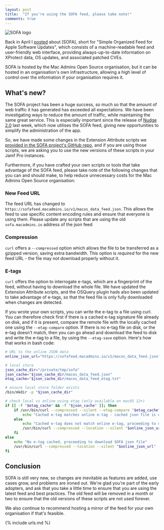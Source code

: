 ```yaml
---
layout: post
title:  "If you're using the SOFA feed, please take note!"
comments: true
---
```


![SOFA logo](https://sofa.macadmins.io/images/custom_logo.png)

Back in April I [posted][1] about [SOFA], short for "Simple Organized Feed for Apple Software Updates", which consists of a machine-readable feed and user-friendly web interface, providing always-up-to-date information on XProtect data, OS updates, and associated patched CVEs.

SOFA is hosted by the Mac Admins Open Source organisation, but it can be hosted in an organisation's own infrastructure, allowing a high level of control over the information if your organisation requires it.

## What's new?

The SOFA project has been a huge success, so much so that the amount of web traffic it has generated has exceeded all expectations. We have been investigating ways to reduce the amount of traffic, while maintaining the same great service. This is especially important since the release of [Nudge 2.0][2] last week, which now utilises the SOFA feed, giving new opportunities to simplify the administration of the app.

So, we have made some changes in the Extension Attribute scripts we [provided in the SOFA project's GitHub repo][3], and if you are using those scripts, we are asking you to use the new versions of these scripts in your Jamf Pro instances.

Furthermore, if you have crafted your own scripts or tools that take advantage of the SOFA feed, please take note of the following changes that you can and should make, to help reduce unnecessary costs for the Mac Admins Open Source organisation:

### New Feed URL

The feed URL has changed to `https://sofafeed.macadmins.io/v1/macos_data_feed.json`. This allows the feed to use specific content encoding rules and ensure that everyone is using them. Please update any scripts that are using the old `sofa.macadmins.io` address of the json feed

### Compression

`curl` offers a `--compressed` option which allows the file to be transferred as a gzipped version, saving extra bandwidth. This option is *required* for the new feed URL - the file may not download properly without it.

### E-tags

`curl` offers the option to interrogate e-tags, which are a fingerprint of the feed, without having to download the whole file. We have updated the Extension Attribute scripts, and the OSQuery plugin hads also been updated to take advantage of e-tags, so that the feed file is only fully downloaded when changes are detected.

If you wrote your own scripts, you can write the e-tag to a file using curl. You can therefore check first if there is a cached e-tag signature file already on disk, and if it is present, compare the remote file with the locally cached one using the `--etag-compare` option. If there is no e-tag file on disk, or the e-tag doesn't match, then you can go ahead and download the feed to disk and write the e-tag to a file, by using the `--etag-save` option. Here's how that works in bash code:

```bash
# URL to the online JSON data
online_json_url="https://sofafeed.macadmins.io/v1/macos_data_feed.json"

# local store
json_cache_dir="/private/tmp/sofa"
json_cache="$json_cache_dir/macos_data_feed.json"
etag_cache="$json_cache_dir/macos_data_feed_etag.txt"

# ensure local store folder exists
/bin/mkdir -p "$json_cache_dir"

# check local vs online using etag (only available on macOS 12+)
if [[ -f "$etag_cache" && -f "$json_cache" ]]; then
    if /usr/bin/curl --compressed --silent --etag-compare "$etag_cache" "$online_json_url" --output /dev/null; then
        echo "Cached e-tag matches online e-tag - cached json file is up to date"
    else
        echo "Cached e-tag does not match online e-tag, proceeding to download SOFA json file"
        /usr/bin/curl --compressed --location --silent "$online_json_url" --etag-save "$etag_cache" --output "$json_cache"
    fi
else
    echo "No e-tag cached, proceeding to download SOFA json file"
    /usr/bin/curl --compressed --location --silent "$online_json_url" --etag-save "$etag_cache" --output "$json_cache"
fi
```

## Conclusion

SOFA is still very new, so changes are inevitable as features are added, use cases grow, and problems are ironed out. We're glad you're part of the early adopters, and ask that you take a little time to ensure that you are using the latest feed and best practices. The old feed will be removed in a month or two to ensure that the old versions of these scripts are not used forever.

We also continue to recommend hosting a mirror of the feed for your own organisation if that's feasible.

[1]: https://grahamrpugh.com/2024/04/29/sofa-and-jamf-pro-new-feed.html
[2]: https://github.com/macadmins/nudge/releases/tag/v2.0.0.81713
[3]: https://github.com/macadmins/sofa/blob/main/tool-scripts

{% include urls.md %}
